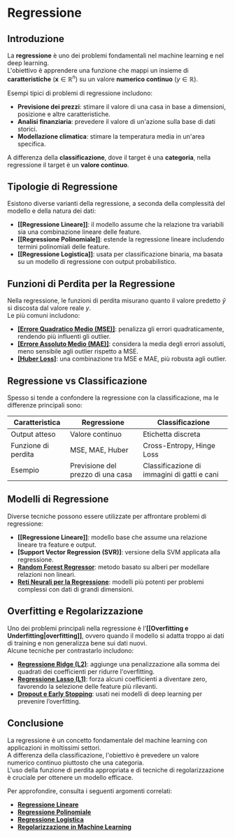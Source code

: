 # **Regressione**

## **Introduzione**  

La **regressione** è uno dei problemi fondamentali nel machine learning e nel deep learning.  
L'obiettivo è apprendere una funzione che mappi un insieme di **caratteristiche** ($\mathbf{x} \in \mathbb{R}^n$) su un valore **numerico continuo** ($y \in \mathbb{R}$).  

Esempi tipici di problemi di regressione includono:  

- **Previsione dei prezzi**: stimare il valore di una casa in base a dimensioni, posizione e altre caratteristiche.  
- **Analisi finanziaria**: prevedere il valore di un'azione sulla base di dati storici.  
- **Modellazione climatica**: stimare la temperatura media in un'area specifica.  

A differenza della **classificazione**, dove il target è una **categoria**, nella regressione il target è un **valore continuo**.

## **Tipologie di Regressione**  

Esistono diverse varianti della regressione, a seconda della complessità del modello e della natura dei dati:

- **[[Regressione Lineare]]**: il modello assume che la relazione tra variabili sia una combinazione lineare delle feature.  
- **[[Regressione Polinomiale]]**: estende la regressione lineare includendo termini polinomiali delle feature.  
- **[[Regressione Logistica]]**: usata per classificazione binaria, ma basata su un modello di regressione con output probabilistico.

## **Funzioni di Perdita per la Regressione**

Nella regressione, le funzioni di perdita misurano quanto il valore predetto $\hat{y}$ si discosta dal valore reale $y$.  
Le più comuni includono:

- **[[Errore Quadratico Medio (MSE)]](./MSE.md)**: penalizza gli errori quadraticamente, rendendo più influenti gli outlier.  
- **[[Errore Assoluto Medio (MAE)]](./MAE.md)**: considera la media degli errori assoluti, meno sensibile agli outlier rispetto a MSE.  
- **[[Huber Loss]](./Huber-Loss.md)**: una combinazione tra MSE e MAE, più robusta agli outlier.  

## **Regressione vs Classificazione**  

Spesso si tende a confondere la regressione con la classificazione, ma le differenze principali sono:

| **Caratteristica**      | **Regressione** | **Classificazione** |
|------------------------|---------------|----------------|
| Output atteso         | Valore continuo | Etichetta discreta |
| Funzione di perdita   | MSE, MAE, Huber | Cross-Entropy, Hinge Loss |
| Esempio               | Previsione del prezzo di una casa | Classificazione di immagini di gatti e cani |

## **Modelli di Regressione**  

Diverse tecniche possono essere utilizzate per affrontare problemi di regressione:

- **[[Regressione Lineare]]**: modello base che assume una relazione lineare tra feature e output.  
- **[Support Vector Regression (SVR)]**: versione della SVM applicata alla regressione.  
- **[Random Forest Regressor](./Random-Forest-Regressor.md)**: metodo basato su alberi per modellare relazioni non lineari.  
- **[Reti Neurali per la Regressione](./Reti-Neurali-Regressione.md)**: modelli più potenti per problemi complessi con dati di grandi dimensioni.  

## **Overfitting e Regolarizzazione**  

Uno dei problemi principali nella regressione è l'**[[Overfitting e Underfitting|overfitting]]**, ovvero quando il modello si adatta troppo ai dati di training e non generalizza bene sui dati nuovi.  
Alcune tecniche per contrastarlo includono:

- **[Regressione Ridge (L2)](./Regressione-Ridge.md)**: aggiunge una penalizzazione alla somma dei quadrati dei coefficienti per ridurre l'overfitting.  
- **[Regressione Lasso (L1)](./Regressione-Lasso.md)**: forza alcuni coefficienti a diventare zero, favorendo la selezione delle feature più rilevanti.  
- **[Dropout e Early Stopping](./Dropout-Early-Stopping.md)**: usati nei modelli di deep learning per prevenire l’overfitting.  

## **Conclusione**  

La regressione è un concetto fondamentale del machine learning con applicazioni in moltissimi settori.  
A differenza della classificazione, l'obiettivo è prevedere un valore numerico continuo piuttosto che una categoria.  
L'uso della funzione di perdita appropriata e di tecniche di regolarizzazione è cruciale per ottenere un modello efficace.  

Per approfondire, consulta i seguenti argomenti correlati:

- **[Regressione Lineare](./Regressione-Lineare.md)**
- **[Regressione Polinomiale](./Regressione-Polinomiale.md)**
- **[Regressione Logistica](./Regressione-Logistica.md)**
- **[Regolarizzazione in Machine Learning](./Regolarizzazione.md)**
